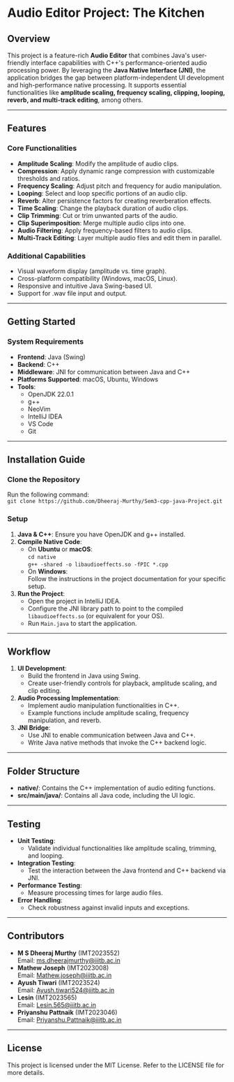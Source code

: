 # Audio Editor Project: **The Kitchen**

## **Overview**

This project is a feature-rich **Audio Editor** that combines Java's user-friendly interface capabilities with C++'s
performance-oriented audio processing power. By leveraging the **Java Native Interface (JNI)**, the application bridges
the gap between platform-independent UI development and high-performance native processing. It supports essential
functionalities like **amplitude scaling, frequency scaling, clipping, looping, reverb, and multi-track editing**, among
others.

---

## **Features**

### **Core Functionalities**

- **Amplitude Scaling**: Modify the amplitude of audio clips.
- **Compression**: Apply dynamic range compression with customizable thresholds and ratios.
- **Frequency Scaling**: Adjust pitch and frequency for audio manipulation.
- **Looping**: Select and loop specific portions of an audio clip.
- **Reverb**: Alter persistence factors for creating reverberation effects.
- **Time Scaling**: Change the playback duration of audio clips.
- **Clip Trimming**: Cut or trim unwanted parts of the audio.
- **Clip Superimposition**: Merge multiple audio clips into one.
- **Audio Filtering**: Apply frequency-based filters to audio clips.
- **Multi-Track Editing**: Layer multiple audio files and edit them in parallel.

### **Additional Capabilities**

- Visual waveform display (amplitude vs. time graph).
- Cross-platform compatibility (Windows, macOS, Linux).
- Responsive and intuitive Java Swing-based UI.
- Support for .wav file input and output.

---

## **Getting Started**

### **System Requirements**

- **Frontend**: Java (Swing)
- **Backend**: C++
- **Middleware**: JNI for communication between Java and C++
- **Platforms Supported**: macOS, Ubuntu, Windows
- **Tools**:
    - OpenJDK 22.0.1
    - g++
    - NeoVim
    - IntelliJ IDEA
    - VS Code
    - Git

---

## **Installation Guide**

### Clone the Repository

Run the following command:  
`git clone https://github.com/Dheeraj-Murthy/Sem3-cpp-java-Project.git`

### Setup

1. **Java & C++**: Ensure you have OpenJDK and g++ installed.
2. **Compile Native Code**:
    - On **Ubuntu** or **macOS**:  
      `cd native`  
      `g++ -shared -o libaudioeffects.so -fPIC *.cpp`
    - On **Windows**:  
      Follow the instructions in the project documentation for your specific setup.
3. **Run the Project**:
    - Open the project in IntelliJ IDEA.
    - Configure the JNI library path to point to the compiled `libaudioeffects.so` (or equivalent for your OS).
    - Run `Main.java` to start the application.

---

## **Workflow**

1. **UI Development**:
    - Build the frontend in Java using Swing.
    - Create user-friendly controls for playback, amplitude scaling, and clip editing.
2. **Audio Processing Implementation**:
    - Implement audio manipulation functionalities in C++.
    - Example functions include amplitude scaling, frequency manipulation, and reverb.
3. **JNI Bridge**:
    - Use JNI to enable communication between Java and C++.
    - Write Java native methods that invoke the C++ backend logic.

---

## **Folder Structure**

- **native/**: Contains the C++ implementation of audio editing functions.
- **src/main/java/**: Contains all Java code, including the UI logic.

---

## **Testing**

- **Unit Testing**:
    - Validate individual functionalities like amplitude scaling, trimming, and looping.
- **Integration Testing**:
    - Test the interaction between the Java frontend and C++ backend via JNI.
- **Performance Testing**:
    - Measure processing times for large audio files.
- **Error Handling**:
    - Check robustness against invalid inputs and exceptions.

---

## **Contributors**

- **M S Dheeraj Murthy** (IMT2023552)  
  Email: ms.dheerajmurthy@iiitb.ac.in
- **Mathew Joseph** (IMT2023008)  
  Email: Mathew.joseph@iiitb.ac.in
- **Ayush Tiwari** (IMT2023524)  
  Email: Ayush.tiwari524@iiitb.ac.in
- **Lesin** (IMT2023565)  
  Email: Lesin.565@iiitb.ac.in
- **Priyanshu Pattnaik** (IMT2023046)  
  Email: Priyanshu.Pattnaik@iiitb.ac.in

---

## **License**

This project is licensed under the MIT License. Refer to the LICENSE file for more details.